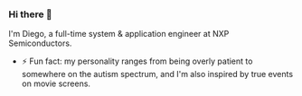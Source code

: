 ### Hi there 👋

I'm Diego, a full-time system & application engineer at NXP Semiconductors.

- ⚡ Fun fact: my personality ranges from being overly patient to somewhere on
the autism spectrum, and I'm also inspired by true events on movie screens.
